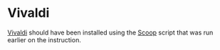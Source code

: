 # Vivaldi
[Vivaldi](https://scoop.sh/#/apps?q=vivaldi&s=0&d=1&o=true) should have been installed using the [Scoop](https://scoop.sh/) script that was run earlier on the instruction.
